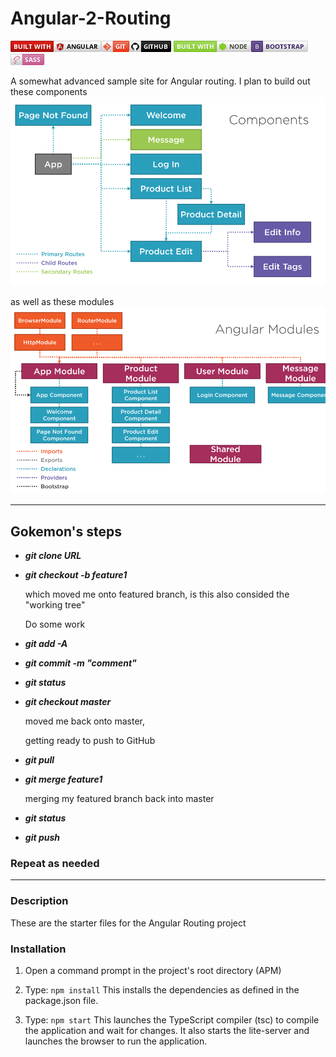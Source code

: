 # Angular-2-Routing

![](https://github.com/gokemon/tuts-plus/blob/master/images/builtWith/angular-long.png)![](https://github.com/gokemon/tuts-plus/blob/master/images/builtWith/git-short.png)![](https://github.com/gokemon/tuts-plus/blob/master/images/builtWith/github-short.png) ![](https://github.com/gokemon/tuts-plus/blob/master/images/builtWith/node-long.png)![](https://github.com/gokemon/tuts-plus/blob/master/images/builtWith/bootstrap-short.png)![](https://github.com/gokemon/tuts-plus/blob/master/images/builtWith/sass-short.png)

A somewhat advanced sample site for Angular routing.
I plan to build out these components
![](https://github.com/gokemon/Angular-2-Routing/blob/master/saves/A2Rt-coms.PNG)

as well as these modules
![](https://github.com/gokemon/Angular-2-Routing/blob/master/saves/A2Rt-modules.PNG)


----------

## Gokemon's steps ##
- ***git clone URL***
- ***git checkout -b feature1***
	
	which moved me onto featured branch, is this also consided the "working tree"

	Do some work

- ***git add -A***
- ***git commit -m "comment"***
- ***git status***
- ***git checkout master***
	
	moved me back onto master, 

	getting ready to push to GitHub

- ***git pull***
- ***git merge feature1***
	
	merging my featured branch back into master

- ***git status***
- ***git push***
	

### Repeat as needed


----------


### Description

These are the starter files for the Angular Routing project

### Installation

1) Open a command prompt in the project's root directory (APM)

2) Type: `npm install`
    This installs the dependencies as defined in the package.json file.
    
3) Type: `npm start`
    This launches the TypeScript compiler (tsc) to compile the application and wait for changes. 
    It also starts the lite-server and launches the browser to run the application.
